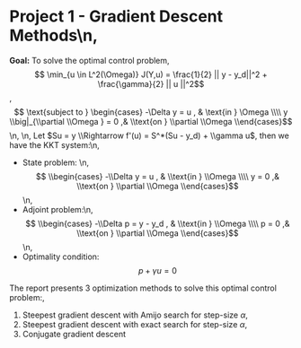 # Project 1 - Gradient Descent Methods\n,


$\mathbf{Goal: }$ To solve the optimal control problem,
$$ \min_{u \in L^2(\Omega)} J(Y,u) = \frac{1}{2} || y - y_d||^2 + \frac{\gamma}{2} || u ||^2$$,
$$ \text{subject to } \begin{cases} -\Delta y = u , & \text{in } \Omega \\\\ y \\big|_{\\partial \\Omega } = 0 ,& \\text{on } \\partial \\Omega \\end{cases}$$\n,
\n,
Let $Su = y \\Rightarrow f'(u) = S^*(Su - y_d) + \\gamma u$, then we have the KKT system:\n,
- State problem: \n,
$$ \\begin{cases} -\\Delta y = u , & \\text{in } \\Omega \\\\ y  = 0 ,& \\text{on } \\partial \\Omega \\end{cases}$$\n,
- Adjoint problem:\n,
$$ \\begin{cases} -\\Delta p = y - y_d , & \\text{in } \\Omega \\\\ p = 0 ,& \\text{on } \\partial \\Omega \\end{cases}$$\n,
- Optimality condition:
$$ p + \gamma u = 0$$
 
 
The report presents 3 optimization methods to solve this optimal control problem:,
1. Steepest gradient descent with Amijo search for step-size $\alpha$,
2. Steepest gradient descent with exact search for step-size $\alpha$,
3. Conjugate gradient descent
